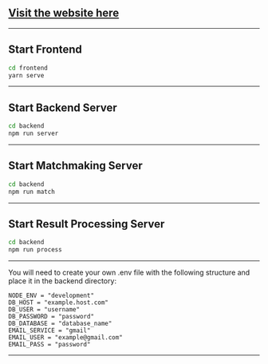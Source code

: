 ## [Visit the website here](https://werdz.fun "werdz.fun")
___
## Start Frontend

```bash
cd frontend
yarn serve
```
___
## Start Backend Server

```bash
cd backend
npm run server
```
___
## Start Matchmaking Server

```bash
cd backend
npm run match
```
___
## Start Result Processing Server

```bash
cd backend
npm run process
```
___
You will need to create your own .env file with the following structure and place it in the backend directory:
```env
NODE_ENV = "development"
DB_HOST = "example.host.com"
DB_USER = "username"
DB_PASSWORD = "password"
DB_DATABASE = "database_name"
EMAIL_SERVICE = "gmail"
EMAIL_USER = "example@gmail.com"
EMAIL_PASS = "password"
```
___
